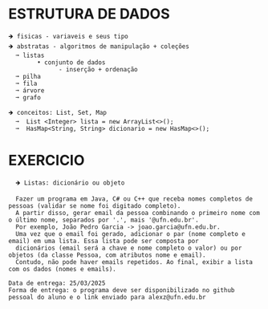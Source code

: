 # ESTRUTURA DE DADOS
    🡺 fisicas - variaveis e seus tipo
    🡺 abstratas - algoritmos de manipulação + coleções
      ➞ listas
            • conjunto de dados
                  - inserção + ordenação
      ➞ pilha
      ➞ fila
      ➞ árvore
      ➞ grafo

    🡺 conceitos: List, Set, Map
      ➞  List <Integer> lista = new ArrayList<>();
      ➞  HasMap<String, String> dicionario = new HasMap<>();

  # EXERCICIO 
      🡺 Listas: dicionário ou objeto
      
      Fazer um programa em Java, C# ou C++ que receba nomes completos de pessoas (validar se nome foi digitado completo). 
      A partir disso, gerar email da pessoa combinando o primeiro nome com o último nome, separados por '.', mais '@ufn.edu.br'.
      Por exemplo, João Pedro Garcia -> joao.garcia@ufn.edu.br. 
      Uma vez que o email foi gerado, adicionar o par (nome completo e email) em uma lista. Essa lista pode ser composta por 
      dicionários (email será a chave e nome completo o valor) ou por objetos (da classe Pessoa, com atributos nome e email). 
      Contudo, não pode haver emails repetidos. Ao final, exibir a lista com os dados (nomes e emails).
  
    Data de entrega: 25/03/2025
    Forma de entrega: o programa deve ser disponibilizado no github pessoal do aluno e o link enviado para alexz@ufn.edu.br
